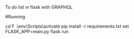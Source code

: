 To do list in flask with GRAPHQL

#Running 

cd F
.\env\Scripts\activate
pip install -r requirements.txt
set FLASK_APP=main.py
flask run
